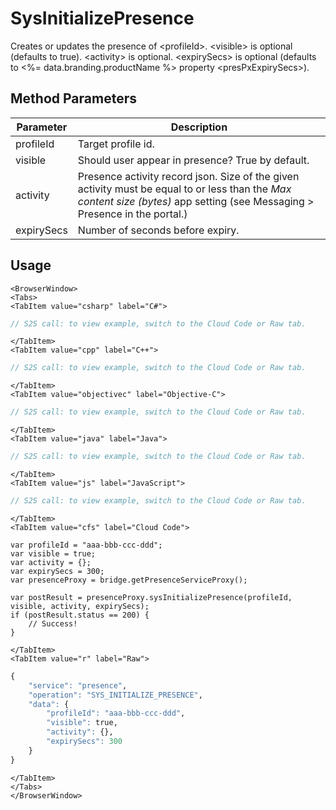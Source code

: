 # SysInitializePresence

Creates or updates the presence of \<profileId\>. \<visible\> is optional (defaults to true). \<activity\> is optional. \<expirySecs\> is optional (defaults to <%= data.branding.productName %> property \<presPxExpirySecs\>).

<PartialServop service_name="presence" operation_name="SYS_INITIALIZE_PRESENCE" />

## Method Parameters
Parameter | Description
--------- | -----------
profileId | Target profile id. 
visible | Should user appear in presence? True by default. 
activity | Presence activity record json. Size of the given activity must be equal to or less than the *Max content size (bytes)* app setting (see Messaging > Presence in the portal.) 
expirySecs | Number of seconds before expiry. 

## Usage

```mdx-code-block
<BrowserWindow>
<Tabs>
<TabItem value="csharp" label="C#">
```

```csharp
// S2S call: to view example, switch to the Cloud Code or Raw tab.
```

```mdx-code-block
</TabItem>
<TabItem value="cpp" label="C++">
```

```cpp
// S2S call: to view example, switch to the Cloud Code or Raw tab.
```

```mdx-code-block
</TabItem>
<TabItem value="objectivec" label="Objective-C">
```

```objectivec
// S2S call: to view example, switch to the Cloud Code or Raw tab.
```

```mdx-code-block
</TabItem>
<TabItem value="java" label="Java">
```

```java
// S2S call: to view example, switch to the Cloud Code or Raw tab.
```

```mdx-code-block
</TabItem>
<TabItem value="js" label="JavaScript">
```

```javascript
// S2S call: to view example, switch to the Cloud Code or Raw tab.
```

```mdx-code-block
</TabItem>
<TabItem value="cfs" label="Cloud Code">
```

```cfscript
var profileId = "aaa-bbb-ccc-ddd";
var visible = true;
var activity = {};
var expirySecs = 300;
var presenceProxy = bridge.getPresenceServiceProxy();

var postResult = presenceProxy.sysInitializePresence(profileId, visible, activity, expirySecs);
if (postResult.status == 200) {
    // Success!
}
```

```mdx-code-block
</TabItem>
<TabItem value="r" label="Raw">
```

```r
{
	"service": "presence",
	"operation": "SYS_INITIALIZE_PRESENCE",
	"data": {
		"profileId": "aaa-bbb-ccc-ddd",
		"visible": true,
		"activity": {},
		"expirySecs": 300
	}
}
```

```mdx-code-block
</TabItem>
</Tabs>
</BrowserWindow>
```


